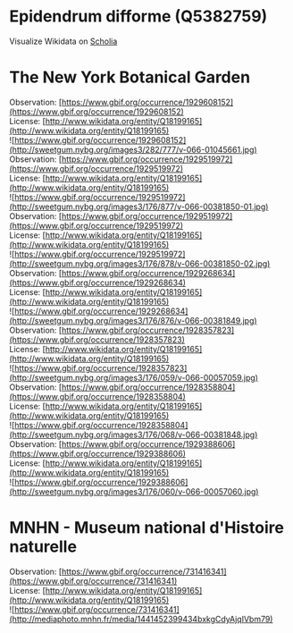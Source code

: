 
Epidendrum difforme (Q5382759)
==============================
  
Visualize Wikidata on [Scholia](https://scholia.toolforge.org/taxon/Q5382759)
# The New York Botanical Garden
  
Observation: [https://www.gbif.org/occurrence/1929608152](https://www.gbif.org/occurrence/1929608152)  
License: [http://www.wikidata.org/entity/Q18199165](http://www.wikidata.org/entity/Q18199165)  
![https://www.gbif.org/occurrence/1929608152](http://sweetgum.nybg.org/images3/282/777/v-066-01045661.jpg)  
Observation: [https://www.gbif.org/occurrence/1929519972](https://www.gbif.org/occurrence/1929519972)  
License: [http://www.wikidata.org/entity/Q18199165](http://www.wikidata.org/entity/Q18199165)  
![https://www.gbif.org/occurrence/1929519972](http://sweetgum.nybg.org/images3/176/877/v-066-00381850-01.jpg)  
Observation: [https://www.gbif.org/occurrence/1929519972](https://www.gbif.org/occurrence/1929519972)  
License: [http://www.wikidata.org/entity/Q18199165](http://www.wikidata.org/entity/Q18199165)  
![https://www.gbif.org/occurrence/1929519972](http://sweetgum.nybg.org/images3/176/878/v-066-00381850-02.jpg)  
Observation: [https://www.gbif.org/occurrence/1929268634](https://www.gbif.org/occurrence/1929268634)  
License: [http://www.wikidata.org/entity/Q18199165](http://www.wikidata.org/entity/Q18199165)  
![https://www.gbif.org/occurrence/1929268634](http://sweetgum.nybg.org/images3/176/876/v-066-00381849.jpg)  
Observation: [https://www.gbif.org/occurrence/1928357823](https://www.gbif.org/occurrence/1928357823)  
License: [http://www.wikidata.org/entity/Q18199165](http://www.wikidata.org/entity/Q18199165)  
![https://www.gbif.org/occurrence/1928357823](http://sweetgum.nybg.org/images3/176/059/v-066-00057059.jpg)  
Observation: [https://www.gbif.org/occurrence/1928358804](https://www.gbif.org/occurrence/1928358804)  
License: [http://www.wikidata.org/entity/Q18199165](http://www.wikidata.org/entity/Q18199165)  
![https://www.gbif.org/occurrence/1928358804](http://sweetgum.nybg.org/images3/176/068/v-066-00381848.jpg)  
Observation: [https://www.gbif.org/occurrence/1929388606](https://www.gbif.org/occurrence/1929388606)  
License: [http://www.wikidata.org/entity/Q18199165](http://www.wikidata.org/entity/Q18199165)  
![https://www.gbif.org/occurrence/1929388606](http://sweetgum.nybg.org/images3/176/060/v-066-00057060.jpg)
# MNHN - Museum national d'Histoire naturelle
  
Observation: [https://www.gbif.org/occurrence/731416341](https://www.gbif.org/occurrence/731416341)  
License: [http://www.wikidata.org/entity/Q18199165](http://www.wikidata.org/entity/Q18199165)  
![https://www.gbif.org/occurrence/731416341](http://mediaphoto.mnhn.fr/media/1441452399434bxkgCdyAjqIVbm79)